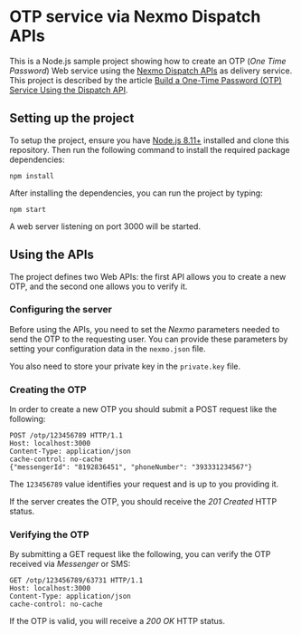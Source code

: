 # OTP service via Nexmo Dispatch APIs

This is a Node.js sample project showing how to create an OTP (*One Time Password*) Web service using the [Nexmo Dispatch APIs](https://www.nexmo.com/products/dispatch) as delivery service. This project is described by the article [Build a One-Time Password (OTP) Service Using the Dispatch API](https://www.nexmo.com/blog/2019/02/07/build-an-otp-service-dr/).

## Setting up the project

To setup the project, ensure you have [Node.js 8.11+](https://nodejs.org) installed and clone this repository. Then run the following command to install the required package dependencies:

```shell
npm install
```

After installing the dependencies, you can run the project by typing:

```shell
npm start
```

A web server listening on port 3000 will be started.

## Using the APIs

The project defines two Web APIs: the first API allows you to create a new OTP, and the second one allows you to verify it.

### Configuring the server

Before using the APIs, you need to set the *Nexmo* parameters needed to send the OTP to the requesting user. You can provide these parameters by setting your configuration data in the `nexmo.json` file.

You also need to store your private key in the `private.key` file.

### Creating the OTP

In order to create a new OTP you should submit a POST request like the following:

```http
POST /otp/123456789 HTTP/1.1
Host: localhost:3000
Content-Type: application/json
cache-control: no-cache
{"messengerId": "8192836451", "phoneNumber": "393331234567"}
```

The `123456789` value identifies your request and is up to you providing it.

If the server creates the OTP, you should receive the *201 Created* HTTP status.

### Verifying the OTP

By submitting a GET request like the following, you can verify the OTP received via *Messenger* or SMS:

```http
GET /otp/123456789/63731 HTTP/1.1
Host: localhost:3000
Content-Type: application/json
cache-control: no-cache
```

If the OTP is valid, you will receive a *200 OK* HTTP status.

